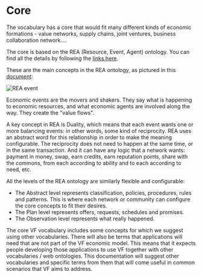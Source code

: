 # Core

The vocabulary has a core that would fit many different kinds of economic formations  - value networks, supply chains, joint ventures, business collaboration network....

The core is based on the REA (Resource, Event, Agent) ontology. You can find all the details by following the [links here](https://valueflows.gitbooks.io/valueflows/content/appendix/rea.html).

These are the main concepts in the REA ontology, as pictured in this [document](http://www.msu.edu/user/mccarth4/Alabama.doc):

![REA event](https://raw.github.com/valnet/valuenetwork/master/valuenetwork/site_media/media/photos/REA_event.png)

Economic events are the movers and shakers.  They say what is happening to economic resources, and what economic agents are involved along the way.  They create the "value flows".

A key concept in REA is Duality, which means that each event wants one or more balancing events: in other words, some kind of reciprocity.  REA uses an abstract word for this relationship in order to make the meaning configurable. The reciprocity does not need to happen at the same time, or in the same transaction.  And it can have any logic that a network wants: payment in money, swap, earn credits, earn reputation points, share with the commons, from each according to ability and to each according to need, etc.

All the levels of the REA ontology are similarly flexible and configurable:

* The Abstract level represents classification, policies, procedures, rules and patterns. This is where each network or community can configure the core concepts to fit their desires.
* The Plan level represents offers, requests, schedules and promises.
* The Observation level represents what really happened.

The core VF vocabulary includes some concepts for which we suggest using other vocabularies. There will also be terms that applications will need that are not part of the VF economic model. This means that it expects people developing those applications to use VF together with other vocabularies / web ontologies. This documentation will suggest other vocabularies and specific terms from them that will come useful in common scenarios that VF aims to address.
